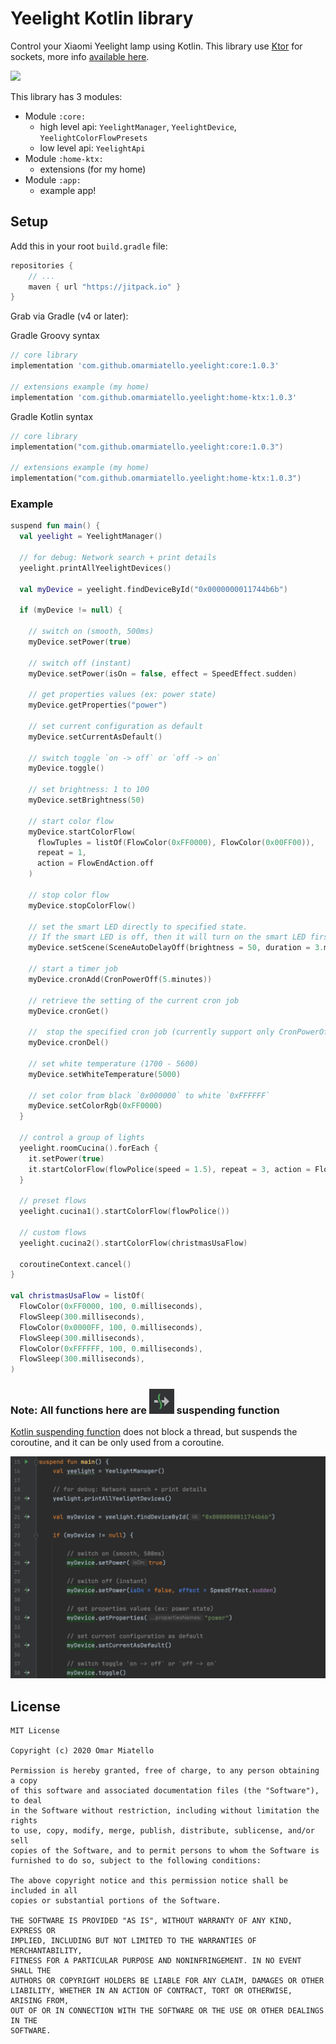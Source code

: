 # Yeelight Kotlin library

Control your Xiaomi Yeelight lamp using Kotlin. This library use [Ktor](https://github.com/ktorio/ktor) for sockets, more info [available here](https://ktor.io/docs/servers-raw-sockets.html).

[![](https://jitpack.io/v/omarmiatello/yeelight.svg)](https://jitpack.io/#omarmiatello/yeelight)

This library has 3 modules:
- Module `:core:`
  - high level api: `YeelightManager`, `YeelightDevice`, `YeelightColorFlowPresets`
  - low level api: `YeelightApi`
- Module `:home-ktx:`
  - extensions (for my home)
- Module `:app:`
  - example app!


## Setup

Add this in your root `build.gradle` file:
```gradle
repositories {
    // ...
    maven { url "https://jitpack.io" }
}
```

Grab via Gradle (v4 or later):

Gradle Groovy syntax
```groovy
// core library
implementation 'com.github.omarmiatello.yeelight:core:1.0.3'

// extensions example (my home)
implementation 'com.github.omarmiatello.yeelight:home-ktx:1.0.3'
```

Gradle Kotlin syntax
```kotlin
// core library
implementation("com.github.omarmiatello.yeelight:core:1.0.3")

// extensions example (my home)
implementation("com.github.omarmiatello.yeelight:home-ktx:1.0.3")
```

### Example

```kotlin
suspend fun main() {
  val yeelight = YeelightManager()

  // for debug: Network search + print details
  yeelight.printAllYeelightDevices()

  val myDevice = yeelight.findDeviceById("0x0000000011744b6b")

  if (myDevice != null) {

    // switch on (smooth, 500ms)
    myDevice.setPower(true)

    // switch off (instant)
    myDevice.setPower(isOn = false, effect = SpeedEffect.sudden)

    // get properties values (ex: power state)
    myDevice.getProperties("power")

    // set current configuration as default
    myDevice.setCurrentAsDefault()

    // switch toggle `on -> off` or `off -> on`
    myDevice.toggle()

    // set brightness: 1 to 100
    myDevice.setBrightness(50)

    // start color flow
    myDevice.startColorFlow(
      flowTuples = listOf(FlowColor(0xFF0000), FlowColor(0x00FF00)),
      repeat = 1,
      action = FlowEndAction.off
    )

    // stop color flow
    myDevice.stopColorFlow()

    // set the smart LED directly to specified state.
    // If the smart LED is off, then it will turn on the smart LED firstly and then apply the specified command 
    myDevice.setScene(SceneAutoDelayOff(brightness = 50, duration = 3.minutes))

    // start a timer job
    myDevice.cronAdd(CronPowerOff(5.minutes))

    // retrieve the setting of the current cron job
    myDevice.cronGet()

    //  stop the specified cron job (currently support only CronPowerOff)
    myDevice.cronDel()

    // set white temperature (1700 - 5600)
    myDevice.setWhiteTemperature(5000)

    // set color from black `0x000000` to white `0xFFFFFF`
    myDevice.setColorRgb(0xFF0000)
  }

  // control a group of lights
  yeelight.roomCucina().forEach {
    it.setPower(true)
    it.startColorFlow(flowPolice(speed = 1.5), repeat = 3, action = FlowEndAction.off)
  }

  // preset flows
  yeelight.cucina1().startColorFlow(flowPolice())

  // custom flows
  yeelight.cucina2().startColorFlow(christmasUsaFlow)

  coroutineContext.cancel()
}

val christmasUsaFlow = listOf(
  FlowColor(0xFF0000, 100, 0.milliseconds),
  FlowSleep(300.milliseconds),
  FlowColor(0x0000FF, 100, 0.milliseconds),
  FlowSleep(300.milliseconds),
  FlowColor(0xFFFFFF, 100, 0.milliseconds),
  FlowSleep(300.milliseconds),
)
```

### Note: All functions here are ![suspend](docs/suspend.png) suspending function

[Kotlin suspending function](https://kotlinlang.org/docs/reference/coroutines/basics.html) does not block a thread, but suspends the coroutine, and it can be only used from a coroutine.

![Suspending functions](docs/suspending_functions.png)



## License

    MIT License
    
    Copyright (c) 2020 Omar Miatello
    
    Permission is hereby granted, free of charge, to any person obtaining a copy
    of this software and associated documentation files (the "Software"), to deal
    in the Software without restriction, including without limitation the rights
    to use, copy, modify, merge, publish, distribute, sublicense, and/or sell
    copies of the Software, and to permit persons to whom the Software is
    furnished to do so, subject to the following conditions:
    
    The above copyright notice and this permission notice shall be included in all
    copies or substantial portions of the Software.
    
    THE SOFTWARE IS PROVIDED "AS IS", WITHOUT WARRANTY OF ANY KIND, EXPRESS OR
    IMPLIED, INCLUDING BUT NOT LIMITED TO THE WARRANTIES OF MERCHANTABILITY,
    FITNESS FOR A PARTICULAR PURPOSE AND NONINFRINGEMENT. IN NO EVENT SHALL THE
    AUTHORS OR COPYRIGHT HOLDERS BE LIABLE FOR ANY CLAIM, DAMAGES OR OTHER
    LIABILITY, WHETHER IN AN ACTION OF CONTRACT, TORT OR OTHERWISE, ARISING FROM,
    OUT OF OR IN CONNECTION WITH THE SOFTWARE OR THE USE OR OTHER DEALINGS IN THE
    SOFTWARE.
